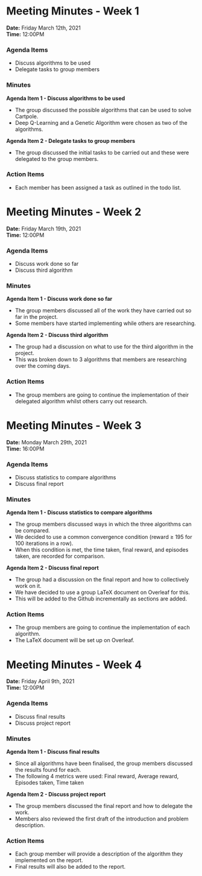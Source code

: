 # Meeting Minutes - Week 1
 
**Date:** Friday March 12th, 2021\
**Time:** 12:00PM

### Agenda Items
* Discuss algorithms to be used
* Delegate tasks to group members

### Minutes
**Agenda Item 1 - Discuss algorithms to be used**
* The group discussed the possible algorithms that can be used to solve Cartpole.
* Deep Q-Learning and a Genetic Algorithm were chosen as two of the algorithms.

**Agenda Item 2 - Delegate tasks to group members**
* The group discussed the initial tasks to be carried out and these were delegated to the group members.

### Action Items
* Each member has been assigned a task as outlined in the todo list.



# Meeting Minutes - Week 2
 
**Date:** Friday March 19th, 2021\
**Time:** 12:00PM

### Agenda Items
* Discuss work done so far
* Discuss third algorithm

### Minutes
**Agenda Item 1 - Discuss work done so far**
* The group members discussed all of the work they have carried out so far in the project.
* Some members have started implementing while others are researching.

**Agenda Item 2 - Discuss third algorithm**
* The group had a discussion on what to use for the third algorithm in the project.
* This was broken down to 3 algorithms that members are researching over the coming days.

### Action Items
* The group members are going to continue the implementation of their delegated algorithm whilst others carry out research.



# Meeting Minutes - Week 3
 
**Date:** Monday March 29th, 2021\
**Time:** 16:00PM

### Agenda Items
* Discuss statistics to compare algorithms
* Discuss final report

### Minutes
**Agenda Item 1 - Discuss statistics to compare algorithms**
* The group members discussed ways in which the three algorithms can be compared.
* We decided to use a common convergence condition (reward ≥ 195 for 100 iterations in a row).
* When this condition is met, the time taken, final reward, and episodes taken, are recorded for comparison. 

**Agenda Item 2 - Discuss final report**
* The group had a discussion on the final report and how to collectively work on it.
* We have decided to use a group LaTeX document on Overleaf for this.
* This will be added to the Github incrementally as sections are added.

### Action Items
* The group members are going to continue the implementation of each algorithm.
* The LaTeX document will be set up on Overleaf.



# Meeting Minutes - Week 4

**Date:** Friday April 9th, 2021\
**Time:** 12:00PM

### Agenda Items
* Discuss final results
* Discuss project report

### Minutes
**Agenda Item 1 - Discuss final results**
* Since all algorithms have been finalised, the group members discussed the results found for each.
* The following 4 metrics were used: Final  reward, Average reward, Episodes taken, Time taken

**Agenda Item 2 - Discuss project report**
* The group members discussed the final report and how to delegate the work.
* Members also reviewed the first draft of the introduction and problem description. 

### Action Items
* Each group member will provide a description of the algorithm they implemented on the report.
* Final results will also be added to the report. 
